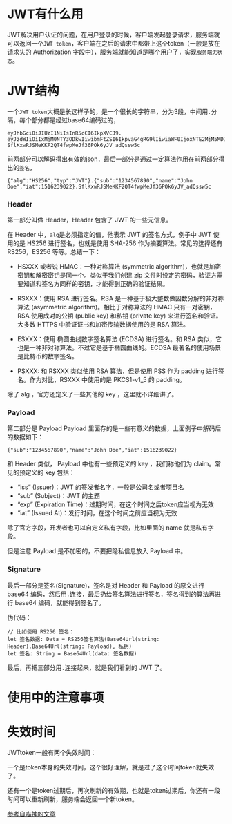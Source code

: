 # JWT有什么用

JWT解决用户认证的问题，在用户登录的时候，客户端发起登录请求，服务端就可以返回一个`JWT token`，客户端在之后的请求中都带上这个token（一般是放在请求头的 Authorization 字段中），服务端就能知道是哪个用户了，实现`服务端无状态`。

# JWT结构

一个`JWT token`大概是长这样子的，是一个很长的字符串，分为3段，中间用`.`分隔，每个部分都是经过base64编码过的，

```
eyJhbGciOiJIUzI1NiIsInR5cCI6IkpXVCJ9.
eyJzdWIiOiIxMjM0NTY3ODkwIiwibmFtZSI6IkpvaG4gRG9lIiwiaWF0IjoxNTE2MjM5MDIyfQ.
SflKxwRJSMeKKF2QT4fwpMeJf36POk6yJV_adQssw5c
```

前两部分可以解码得出有效的json，最后一部分是通过一定算法作用在前两部分得出的`签名`，

```
{"alg":"HS256","typ":"JWT"}.{"sub":"1234567890","name":"John Doe","iat":1516239022}.SflKxwRJSMeKKF2QT4fwpMeJf36POk6yJV_adQssw5c
```

### Header

第一部分叫做 Header，Header 包含了 JWT 的一些元信息。

在 Header 中，`alg`是必须指定的值，他表示 JWT 的签名方式，例子中 JWT 使用的是 HS256 进行签名，也就是使用 SHA-256 作为摘要算法。常见的选择还有 RS256，ES256 等等。总结一下：

- HSXXX 或者说 HMAC：一种对称算法 (symmetric algorithm)，也就是加密密钥和解密密钥是同一个。类似于我们创建 zip 文件时设定的密码，验证方需要知道和签名方同样的密钥，才能得到正确的验证结果。

- RSXXX：使用 RSA 进行签名。RSA 是一种基于极大整数做因数分解的非对称算法 (asymmetric algorithm)。相比于对称算法的 HMAC 只有一对密钥，RSA 使用成对的公钥 (public key) 和私钥 (private key) 来进行签名和验证。大多数 HTTPS 中验证证书和加密传输数据使用的是 RSA 算法。

- ESXXX：使用 椭圆曲线数字签名算法 (ECDSA) 进行签名。和 RSA 类似，它也是一种非对称算法。不过它是基于椭圆曲线的。ECDSA 最著名的使用场景是比特币的数字签名。

- PSXXX: 和 RSXXX 类似使用 RSA 算法，但是使用 PSS 作为 padding 进行签名。作为对比，RSXXX 中使用的是 PKCS1-v1_5 的 padding。

除了 alg ，官方还定义了一些其他的 key ，这里就不详细讲了。


### Payload

第二部分是 Payload Payload 里面存的是一些有意义的数据，上面例子中解码后的数据如下：

```
{"sub":"1234567890","name":"John Doe","iat":1516239022}
```

和 Header 类似， Payload 中也有一些预定义的 key ，我们称他们为 claim。常见的预定义的 key 包括：

- “iss” (Issuer)：JWT 的签发者名字，一般是公司名或者项目名
- “sub” (Subject)：JWT 的主题
- “exp” (Expiration Time)：过期时间，在这个时间之后token应当视为无效
- “iat” (Issued At)：发行时间，在这个时间之前应当视为无效

除了官方字段，开发者也可以自定义私有字段，比如里面的 name 就是私有字段。

但是注意 Payload 是不加密的，不要把隐私信息放入 Payload 中。

### Signature

最后一部分是签名(Signature)，签名是对 Header 和 Payload 的原文进行 base64 编码，然后用`.`连接，最后扔给签名算法进行签名，签名得到的算法再进行 base64 编码，就能得到签名了。

伪代码：
```
// 比如使用 RS256 签名：
let 签名数据: Data = RS256签名算法(Base64Url(string: Header).Base64Url(string: Payload), 私钥)
let 签名: String = Base64Url(data: 签名数据)
```

最后，再把三部分用`.`连接起来，就是我们看到的 JWT 了。

# 使用中的注意事项

# 失效时间

JWTtoken一般有两个失效时间：

一个是token本身的失效时间，这个很好理解，就是过了这个时间token就失效了。

还有一个是token过期后，再次刷新的有效期，也就是token过期后，你还有一段时间可以重新刷新，服务端会返回一个新token。


[参考自喵神的文章](https://onevcat.com/2018/12/jose-1/)